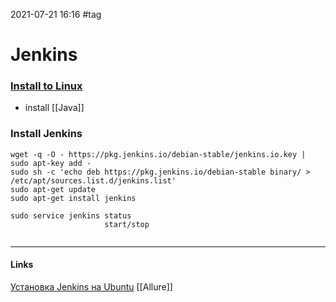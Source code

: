 2021-07-21 16:16
#tag
# Jenkins
### [Install to Linux](https://www.jenkins.io/doc/book/installing/linux/)
- install [[Java]]

### Install Jenkins
```shell
wget -q -O - https://pkg.jenkins.io/debian-stable/jenkins.io.key | sudo apt-key add -
sudo sh -c 'echo deb https://pkg.jenkins.io/debian-stable binary/ >     /etc/apt/sources.list.d/jenkins.list'
sudo apt-get update
sudo apt-get install jenkins

sudo service jenkins status
					 start/stop
					 

```
_____________
#### Links
[Установка Jenkins на Ubuntu](https://www.dmosk.ru/miniinstruktions.php?mini=jenkins-ubuntu)
[[Allure]]